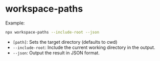 # workspace-paths

Example:

```bash
npx workspace-paths --include-root --json
```

- `[path]`: Sets the target directory (defaults to cwd)
- `--include-root`: Include the current working directory in the output.
- `--json`: Output the result in JSON format.
